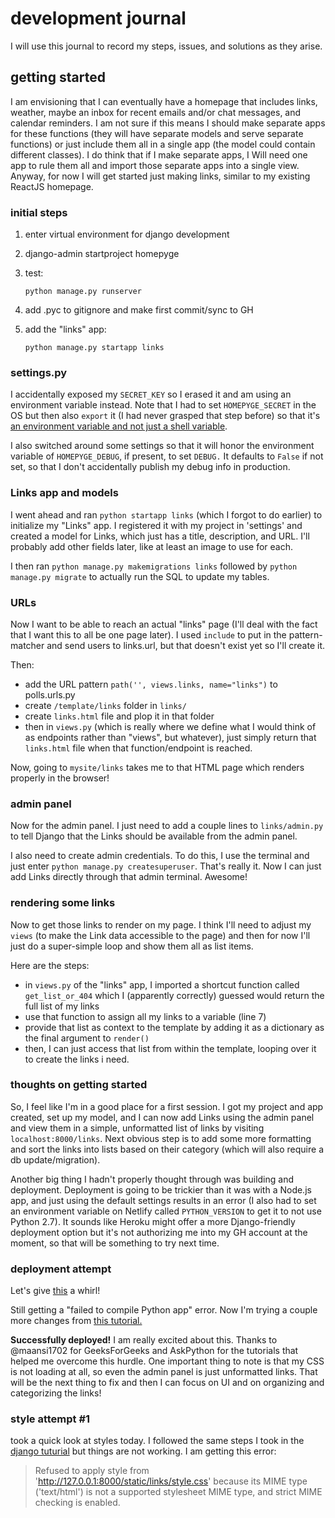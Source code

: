 # development journal

I will use this journal to record my steps, issues, and solutions as they arise.

## getting started

I am envisioning that I can eventually have a homepage that includes links, weather, maybe an inbox for recent emails and/or chat messages, and calendar reminders. I am not sure if this means I should make separate apps for these functions (they will have separate models and serve separate functions) or just include them all in a single app (the model could contain different classes). I do think that if I make separate apps, I Will need one app to rule them all and import those separate apps into a single view. Anyway, for now I will get started just making links, similar to my existing ReactJS homepage.

### initial steps

1. enter virtual environment for django development
2. django-admin startproject homepyge
3. test:

    ```python manage.py runserver```

4. add .pyc to gitignore and make first commit/sync to GH
5. add the "links" app:

    ```python manage.py startapp links```

### settings.py

I accidentally exposed my `SECRET_KEY` so I erased it and am using an environment variable instead. Note that I had to set `HOMEPYGE_SECRET` in the OS but then also `export` it (I had never grasped that step before) so that it's [an environment variable and not just a shell variable](https://help.ubuntu.com/community/EnvironmentVariables).

I also switched around some settings so that it will honor the environment variable of `HOMEPYGE_DEBUG`, if present, to set `DEBUG.` It defaults to `False` if not set, so that I don't accidentally publish my debug info in production.

### Links app and models

I went ahead and ran `python startapp links` (which I forgot to do earlier) to initialize my "Links" app. I registered it with my project in 'settings' and created a model for Links, which just has a title, description, and URL. I'll probably add other fields later, like at least an image to use for each.

I then ran `python manage.py makemigrations links` followed by `python manage.py migrate` to actually run the SQL to update my tables.

### URLs

Now I want to be able to reach an actual "links" page (I'll deal with the fact that I want this to all be one page later). I used `include` to put in the pattern-matcher and send users to links.url, but that doesn't exist yet so I'll create it.

Then:

- add the URL pattern `path('', views.links, name="links")` to polls.urls.py
- create `/template/links` folder in `links/`
- create `links.html` file and plop it in that folder
- then in `views.py` (which is really where we define what I would think of as endpoints rather than "views", but whatever), just simply return that `links.html` file when that function/endpoint is reached.

Now, going to `mysite/links` takes me to that HTML page which renders properly in the browser!

### admin panel

Now for the admin panel. I just need to add a couple lines to `links/admin.py` to tell Django that the Links should be available from the admin panel.

I also need to create admin credentials. To do this, I use the terminal and just enter `python manage.py createsuperuser`. That's really it. Now I can just add Links directly through that admin terminal. Awesome!

### rendering some links

Now to get those links to render on my page. I think I'll need to adjust my `views` (to make the Link data accessible to the page) and then for now I'll just do a super-simple loop and show them all as list items.

Here are the steps:

- in `views.py` of the "links" app, I imported a shortcut function called `get_list_or_404` which I (apparently correctly) guessed would return the full list of my links
- use that function to assign all my links to a variable (line 7)
- provide that list as context to the template by adding it as a dictionary as the final argument to `render()`
- then, I can just access that list from within the template, looping over it to create the links i need.

### thoughts on getting started

So, I feel like I'm in a good place for a first session. I got my project and app created, set up my model, and I can now add Links using the admin panel and view them in a simple, unformatted list of links by visiting `localhost:8000/links`. Next obvious step is to add some more formatting and sort the links into lists based on their category (which will also require a db update/migration).

Another big thing I hadn't properly thought through was building and deployment. Deployment is going to be trickier than it was with a Node.js app, and just using the default settings results in an error (I also had to set an environment variable on Netlify called `PYTHON_VERSION` to get it to not use Python 2.7).  It sounds like Heroku might offer a more Django-friendly deployment option but it's not authorizing me into my GH account at the moment, so that will be something to try next time.

### deployment attempt

Let's give [this](https://www.askpython.com/django/deploy-django-app-on-heroku) a whirl!

Still getting a "failed to compile Python app" error. Now I'm trying a couple more changes from [this tutorial.](https://www.geeksforgeeks.org/how-to-deploy-django-application-on-heroku/)

**Successfully deployed!** I am really excited about this. Thanks to @maansi1702 for GeeksForGeeks and AskPython for the tutorials that helped me overcome this hurdle. One important thing to note is that my CSS is not loading at all, so even the admin panel is just unformatted links. That will be the next thing to fix and then I can focus on UI and on organizing and categorizing the links!

### style attempt #1
took a quick look at styles today. I followed the same steps I took in the [django tuturial](https://github.com/tymonaghan/djangotutorial/commit/6d06d7b390c34ce24d51b524caf5c7548845594e) but things are not working. I am getting this error:
>   Refused to apply style from 'http://127.0.0.1:8000/static/links/style.css' because its MIME type ('text/html') is not a supported stylesheet MIME type, and strict MIME checking is enabled.
